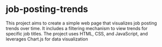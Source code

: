 # job-posting-trends
This project aims to create a simple web page that visualizes job posting trends over time. It includes a filtering mechanism to view trends for specific job titles. The project uses HTML, CSS, and JavaScript, and leverages Chart.js for data visualization
